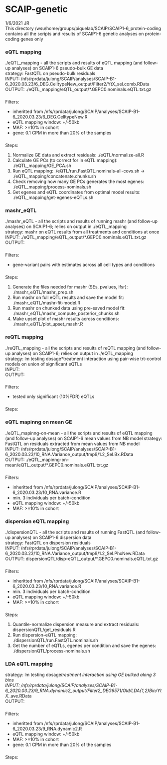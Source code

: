 # SCAIP-genetic
1/6/2021 JR <br/>
This directory /wsu/home/groups/piquelab/SCAIP/SCAIP1-6_protein-coding contains all the scripts and results of SCAIP1-6 genetic analyses on protein-coding genes only <br/>

### eQTL mapping
./eQTL_mapping - all the scripts and results of eQTL mapping (and follow-up analyses) on SCAIP1-6 pseudo-bulk GE data<br/>
strategy: FastQTL on pseudo-bulk residuals <br/>
INPUT: /nfs/rprdata/julong/SCAIP/analyses/SCAIP-B1-6_2020.03.23/6_DEG.CelltypeNew_output/Filter2/YtX_sel.comb.RData <br/>
OUTPUT: ./eQTL_mapping/eQTL_output/*.GEPC0.nominals.eQTL.txt.gz <br/>
###
Filters:<br/>
- inheritted from /nfs/rprdata/julong/SCAIP/analyses/SCAIP-B1-6_2020.03.23/6_DEG.CelltypeNew.R<br/>
- eQTL mapping window: +/-50kb<br/>
- MAF: >=10% in cohort
- gene: 0.1 CPM in more than 20% of the samples<br/>
###
Steps:<br/>
1. Normalize GE data and extract residuals: ./eQTL/normalize-all.R
2. Calculate GE PCs (to correct for in eQTL mapping): ./eQTL_mapping/GE_PCA.sh
3. Run eQTL mapping: ./eQTL/run.FastQTL.nominals-all-covs.sh -> ./eQTL_mapping/concatenate.chunks.sh
4. Check removing how many GE PCs generates the most egenes: ./eQTL_mapping/process-nominals.sh
5. Get egenes and eQTL coordinates from optimal model results: ./eQTL_mapping/get-egenes-eQTLs.sh
### mashr_eQTL
./mashr_eQTL - all the scripts and results of running mashr (and follow-up analyses) on SCAIP1-6; relies on output in ./eQTL_mapping <br/>
strategy: mashr on eQTL results from all treatments and conditions at once <br/>
INPUT: ./eQTL_mapping/eQTL_output/*.GEPC0.nominals.eQTL.txt.gz  <br/>
OUTPUT:  <br/>
###
Filters:<br/>
- gene-variant pairs with estimates across all cell types and conditions
###
Steps:<br/>
1. Generate the files needed for mashr (SEs, pvalues, lfsr): ./mashr_eQTL/mashr_prep.sh
2. Run mashr on full eQTL results and save the model fit: ./mashr_eQTL/mashr-fit-model.R
3. Run mashr on chunked data using pre-saved model fit: ./mashr_eQTL/mashr_compute_posterior_chunks.sh
4. Make upset plot of mashr results across conditions: ./mashr_eQTL/plot_upset_mashr.R

### reQTL mapping
./reQTL_mapping - all the scripts and results of reQTL mapping (and follow-up analyses) on SCAIP1-6; relies on output in ./eQTL_mapping <br/>
strategy: lm testing dosage*treatment interaction using pair-wise trt-control models on union of significant eQTLs <br/>
INPUT:  <br/>
OUTPUT:  <br/>
###
Filters:<br/>
- tested only significant (10%FDR) eQTLs
###
Steps:<br/>
### eQTL mapinng on mean GE
./eQTL_mapinng-on-mean - all the scripts and results of eQTL mapping (and follow-up analyses) on SCAIP1-6 mean values from NB model
strategy: FastQTL on residuals extracted from mean values from NB model <br/>
INPUT: /nfs/rprdata/julong/SCAIP/analyses/SCAIP-B1-6_2020.03.23/10_RNA.Variance_output/tmp9/1.2_Sel.Bx.RData <br/>
OUTPUT: ./eQTL_mapinng-on-mean/eQTL_output/*.GEPC0.nominals.eQTL.txt.gz <br/>
###
Filters:<br/>
- inheritted from /nfs/rprdata/julong/SCAIP/analyses/SCAIP-B1-6_2020.03.23/10_RNA.variance.R<br/>
- min. 3 individuals per batch-condition<br/>
- eQTL mapping window: +/-50kb<br/>
- MAF: >=10% in cohort
### dispersion eQTL mapping
./dispersionQTL - all the scripts and results of running FastQTL (and follow-up analyses) on SCAIP1-6 dispersion data <br/>
strategy: FastQTL on dispersion residuals <br/>
INPUT: /nfs/rprdata/julong/SCAIP/analyses/SCAIP-B1-6_2020.03.23/10_RNA.Variance_output/tmp9/1.2_Sel.PhxNew.RData <br/>
OUTPUT: dispersionQTL/disp-eQTL_output/*.GEPC0.nominals.eQTL.txt.gz <br/>
###
Filters:<br/>
- inheritted from /nfs/rprdata/julong/SCAIP/analyses/SCAIP-B1-6_2020.03.23/10_RNA.variance.R<br/>
- min. 3 individuals per batch-condition<br/>
- eQTL mapping window: +/-50kb<br/>
- MAF: >=10% in cohort
###
Steps:<br/>
1. Quantile-normalize dispersion measure and extract residuals: dispersionQTL/get_residuals.R
2. Run dispersion-eQTL mapping: ./dispersionQTL/run.FastQTL.nominals.sh
3. Get the number of eQTLs, egenes per condition and save the egenes: ./dispersionQTL/process-nominals.sh

### LDA eQTL mapping
strategy: lm testing dosage*treatment interaction using GE bulked along 3 bins <br/>
INPUT: /nfs/rprdata/julong/SCAIP/analyses/SCAIP-B1-6_2020.03.23/9_RNA.dynamic2_output/Filter2_DEG6571/Old/LDA{1,2}Bin/YtX.*.ave.RData <br/>
OUTPUT:  <br/>
###
Filters:<br/>
- inheritted from /nfs/rprdata/julong/SCAIP/analyses/SCAIP-B1-6_2020.03.23/9_RNA.dynamic2.R
- eQTL mapping window: +/-50kb<br/>
- MAF: >=10% in cohort
- gene: 0.1 CPM in more than 20% of the samples<br/>
###
Steps:<br/>
